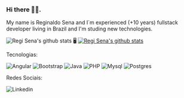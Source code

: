 ### Hi there 👋:smiley:.

My name is Reginaldo Sena and I´m experienced (+10 years) fullstack developer living in Brazil and I'm studing new technologies.

![Regi Sena's github stats](https://github-readme-stats.vercel.app/api?username=regisena&show_icons=true&theme=radical) 🖥️
[![Regi Sena's github stats](https://github-readme-stats.vercel.app/api/wakatime?username=regisena)](https://github.com/regisena/github-readme-stats)


Tecnologias:

![Angular](https://img.shields.io/badge/Angular-DD0031?style=for-the-badge&logo=angular&logoColor=white)
![Bootstrap](https://img.shields.io/badge/Bootstrap-563D7C?style=for-the-badge&logo=bootstrap&logoColor=white)
![Java](https://img.shields.io/badge/Java-ED8B00?style=for-the-badge&logo=java&logoColor=white)
![PHP](https://img.shields.io/badge/PHP-777BB4?style=for-the-badge&logo=php&logoColor=white)
![Mysql](https://img.shields.io/badge/MySQL-00000F?style=for-the-badge&logo=mysql&logoColor=white)
![Postgres](https://img.shields.io/badge/PostgreSQL-316192?style=for-the-badge&logo=postgresql&logoColor=white)

Redes Sociais:

![Linkedin](https://img.shields.io/badge/LinkedIn-0077B5?style=for-the-badge&logo=linkedin&logoColor=white)
